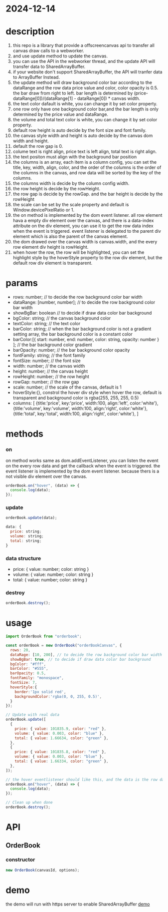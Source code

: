 # 2024-12-14

# description

1. this repo is a library that provide a offscreencanvas api to transfer all canvas draw calls to a webworker.
2. and use update method to update the canvas.
3. you can use the API in the webworker thread, and the update API will transfer data to SharedArrayBuffer.
4. if your website don't support SharedArrayBuffer, the API will tranfer data to ArrayBuffer Instead.
5. the update method will draw background color bar according to the dataRange and the row data price value and color, color opacity is 0.5. the bar draw from right to left. bar length is determined by (price-dataRange[0])/(dataRange[1] - dataRange[0]) \* canvas width.
6. the text color dafault is white, you can change it by set color property.
7. one row only have one background color bar,and the bar length is only determined by the price value and dataRange.
8. the volume and total text color is white, you can change it by set color property.
9. default row height is auto decide by the font size and font family.
10. the canvas style width and height is auto decide by the canvas dom width and height.
11. default the row gap is 0.
12. colume text is right align, price text is left align, total text is right align.
13. the text positon must align with the background bar position
14. the columns is an array, each item is a column config, you can set the title, key, width, align, color, and the order of the columns is the order of the columns in the canvas, and row data will be sorted by the key of the columns.
15. the columns width is decide by the column config width.
16. the row height is decide by the rowHeight.
17. the row gap is decide by the rowGap. and the bar height is decide by the rowHeight
18. the scale can be set by the scale property and default is Window.devicePixelRatio or 1.
19. the on method is implemented by the dom event listener. all row element hava a empty div element over the canvas, and there is a data-index attribute on the div element, you can use it to get the row data index when the event is triggered. event listener is delegated to the parent div element which is also the parent of the canvas element.
20. the dom drawed over the canvas width is canvas.width, and the every row element div height is rowHeight.
21. when hover the row, the row will be highlighted, you can set the highlight style by the hoverStyle property to the row div element, but the default row div element is transparent.


# params

- rows: number; // to decide the row background color bar width
- dataRange: [number, number]; // to decide the row background color bar width
- showBgBar: boolean // to decide if draw data color bar background
- bgColor: string; // the canvas background color
- textColor: string; // the text color
- barColor: string; // when the bar background color is not a gradient setting array, the bar background color is a constant color
- barColor:[{ start: number, end: number, color: string, opacity: number } ]; // the bar background color gradient
- barOpacity: number; // the bar background color opacity
- fontFamily: string; // the font family
- fontSize: number; // the font size
- width: number; // the canvas width
- height: number; // the canvas height
- rowHeight: number; // the row height
- rowGap: number; // the row gap
- scale: number; // the scale of the canvas, default is 1
- hoverStyle:{},  constrol the hover div style when hover the row, default is transparent and background color is rgba(255, 255, 255, 0.5)
- columns: [
  {title:'price', key:'price', width:100, align:'left', color:'white'},
  {title:'volume', key:'volume', width:100, align:'right', color:'white'},
  {title:'total', key:'total', width:100, align:'right', color:'white'},
  ]

# methods

### on

on method works same as dom.addEventListener, you can listen the event on the every row data and get the callback when the event is triggered.
the event listener is implemented by the dom event listener. because thers is a not visible div element over the canvas.

```js
orderBook.on("hover", (data) => {
  console.log(data);
});
```

### update

```js
orderBook.update(data);

data: {
  price: string;
  volume: string;
  total: string;
}
```

### data structure

- price: { value: number; color: string }
- volume: { value: number; color: string }
- total: { value: number; color: string }

### destroy

```js
orderBook.destroy();
```

# usage

```js
import OrderBook from "orderbook";

const orderBook = new OrderBook("orderBookCanvas", {
  rows: 20,
  dataRage: [10, 200], // to decide the row background color bar width
  showBgBar: true, // to decide if draw data color bar background
  bgColor: "#fff",
  barColor: "#555",
  barOpacity: 0.5,
  fontFamily: "monospace",
  fontSize: 7,
  hoverStyle:{
    border:'1px solid red',
    backgroundColor:'rgba(0, 0, 255, 0.5)',
  }
});

// Update with real data
orderBook.update([
  {
    price: { value: 101835.9, color: "red" },
    volume: { value: 0.003, color: "blue" },
    total: { value: 1.66634, color: "green" },
  },
  {
    price: { value: 101835.8, color: "red" },
    volume: { value: 0.003, color: "blue" },
    total: { value: 1.66334, color: "green" },
  },
]);

// the hover eventlistener should like this, and the data is the row data
orderBook.on("hover", (data) => {
  console.log(data);
});

// Clean up when done
orderBook.destroy();
```

# API

## OrderBook

### constructor

```js
new OrderBook(canvasId, options);
```

# demo

the demo will run with https server to enable SharedArrayBuffer
[demo](./demo/index.html)
